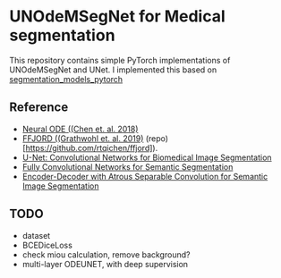 
# UNOdeMSegNet for Medical segmentation

This repository contains simple PyTorch implementations of UNOdeMSegNet and UNet. I implemented this based on
 [segmentation_models_pytorch](https://github.com/qubvel/segmentation_models.pytorch)
## Reference
- [Neural ODE ((Chen et. al. 2018)](https://arxiv.org/abs/1806.07366)
- [FFJORD ((Grathwohl et. al. 2019)](https://arxiv.org/abs/1810.01367) (repo)[https://github.com/rtqichen/ffjord]).
- [U-Net: Convolutional Networks for Biomedical Image Segmentation](https://lmb.informatik.uni-freiburg.de/people/ronneber/u-net/)
- [Fully Convolutional Networks for Semantic Segmentation](https://people.eecs.berkeley.edu/~jonlong/long_shelhamer_fcn.pdf)
- [Encoder-Decoder with Atrous Separable Convolution for Semantic Image Segmentation](https://arxiv.org/pdf/1802.02611.pdf)


## TODO
- dataset
- BCEDiceLoss
- check miou calculation, remove background?
- multi-layer ODEUNET, with deep supervision